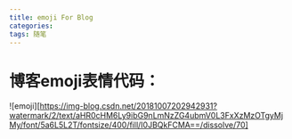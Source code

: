```yaml
---
title: emoji For Blog 
categories: 
tags: 随笔
---
```


# 博客emoji表情代码：   

![emoji][https://img-blog.csdn.net/20181007202942931?watermark/2/text/aHR0cHM6Ly9ibG9nLmNzZG4ubmV0L3FxXzMzOTgyMjMy/font/5a6L5L2T/fontsize/400/fill/I0JBQkFCMA==/dissolve/70]